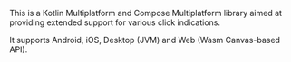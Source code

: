 This is a Kotlin Multiplatform and Compose Multiplatform library aimed at providing extended support for various click indications.

It supports Android, iOS, Desktop (JVM) and Web (Wasm Canvas-based API).

